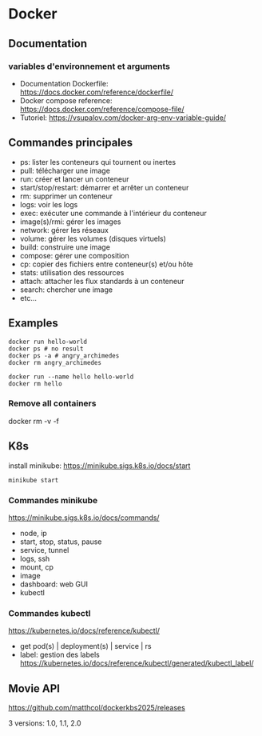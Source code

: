 # Docker

## Documentation

### variables d'environnement et arguments
- Documentation Dockerfile: https://docs.docker.com/reference/dockerfile/
- Docker compose reference: https://docs.docker.com/reference/compose-file/
- Tutoriel: https://vsupalov.com/docker-arg-env-variable-guide/

## Commandes principales
- ps: lister les conteneurs qui tournent ou inertes
- pull: télécharger une image
- run: créer et lancer un conteneur
- start/stop/restart: démarrer et arrêter un conteneur
- rm: supprimer un conteneur
- logs: voir les logs
- exec: exécuter une commande à l'intérieur du conteneur
- image(s)/rmi: gérer les images
- network: gérer les réseaux
- volume: gérer les volumes (disques virtuels)
- build: construire une image
- compose: gérer une composition
- cp: copier des fichiers entre conteneur(s) et/ou hôte
- stats: utilisation des ressources
- attach: attacher les flux standards à un conteneur
- search: chercher une image
- etc...

## Examples
```
docker run hello-world
docker ps # no result
docker ps -a # angry_archimedes
docker rm angry_archimedes
```

```
docker run --name hello hello-world
docker rm hello
```

### Remove all containers
docker rm -v -f 


## K8s

install minikube:
https://minikube.sigs.k8s.io/docs/start

```
minikube start
```

### Commandes minikube
https://minikube.sigs.k8s.io/docs/commands/
- node, ip
- start, stop, status, pause
- service, tunnel
- logs, ssh
- mount, cp
- image
- dashboard: web GUI
- kubectl

### Commandes kubectl
https://kubernetes.io/docs/reference/kubectl/

- get pod(s) | deployment(s) | service | rs
- label: gestion des labels
https://kubernetes.io/docs/reference/kubectl/generated/kubectl_label/

## Movie API
https://github.com/matthcol/dockerkbs2025/releases

3 versions: 1.0, 1.1, 2.0

